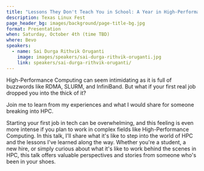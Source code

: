 ```yaml
---
title: "Lessons They Don't Teach You in School: A Year in High-Performance Computing"
description: Texas Linux Fest
page_header_bg: images/background/page-title-bg.jpg
format: Presentation
when: Saturday, October 4th (time TBD)
where: Bevo
speakers:
  - name: Sai Durga Rithvik Oruganti
    image: images/speakers/sai-durga-rithvik-oruganti.jpg
    link: speakers/sai-durga-rithvik-oruganti/
---
```


High-Performance Computing can seem intimidating as it is full of buzzwords
like RDMA, SLURM, and InfiniBand.  But what if your first real job dropped you
into the thick of it?

Join me to learn from my experiences and what I would share for someone
breaking into HPC.

Starting your first job in tech can be overwhelming, and this feeling is even
more intense if you plan to work in complex fields like High-Performance
Computing.  In this talk, I'll share what it's like to step into the world of
HPC and the lessons I've learned along the way.  Whether you're a student, a
new hire, or simply curious about what it's like to work behind the scenes in
HPC, this talk offers valuable perspectives and stories from someone who's been
in your shoes.
